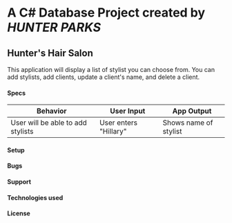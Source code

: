 # A C# Database Project created by *_HUNTER PARKS_*

## Hunter's Hair Salon
This application will display a list of stylist you can choose from. You can add stylists, add clients, update a client's name, and delete a client.

#### Specs
| Behavior | User Input | App Output |
| -------- | ---------- | ---------- |
| User will be able to add stylists | User enters "Hillary" | Shows name of stylist |

#### Setup

#### Bugs

#### Support

#### Technologies used

#### License
